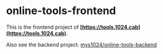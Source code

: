 # online-tools-frontend

This is the frontend project of
**[https://tools.1024.cab](https://tools.1024.cab)**.

Also see the backend project:
[mys1024/online-tools-backend](https://github.com/mys1024/online-tools-backend)
